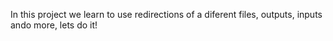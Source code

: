 In this project we learn to use redirections of a diferent files, outputs, inputs ando more, lets do it!